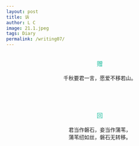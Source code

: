 ```yaml
---
layout: post
title: 诉
author: L C
image: 21.1.jpeg
tags: Diary
permalink: /writing07/
---
```

<br>
<center><font size="3" color="#1ABC9C"> 赠 </font></center><br>
<center>千秋要君一言，愿爱不移若山。</center>


<br><br><br>

<center><font size="3" color="#1ABC9C"> 回 </font></center><br>
<center>
君当作磐石，妾当作蒲苇，<br>
蒲苇纫如丝，磐石无转移。
</center>
<br><br><br>
